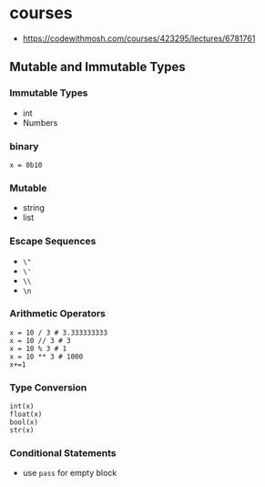 # courses
- https://codewithmosh.com/courses/423295/lectures/6781761

## Mutable and Immutable Types
### Immutable Types
- int
- Numbers
### binary
```x = 0b10```

### Mutable
- string
- list

### Escape Sequences
- ```\"```
- ```\'```
- ```\\```
- ```\n```

### Arithmetic Operators
```
x = 10 / 3 # 3.333333333
x = 10 // 3 # 3
x = 10 % 3 # 1
x = 10 ** 3 # 1000
x+=1
```

### Type Conversion
```
int(x)
float(x)
bool(x)
str(x)
```
### Conditional Statements
- use ```pass``` for empty block
